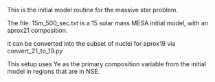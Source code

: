 This is the initial model routine for the massive star problem.

The file: 15m_500_sec.txt is a 15 solar mass MESA initial model, with
an aprox21 composition.

It can be converted into the subset of nuclei for aprox19 via
convert_21_to_19.py

This setup uses Ye as the primary composition variable from the initial
model in regions that are in NSE.
